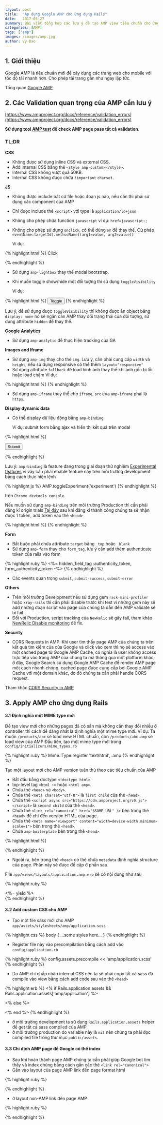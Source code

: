 ```yaml
---
layout: post
title:  "Áp dụng Google AMP cho ứng dụng Rails"
date:   2017-05-27
summary: Bài viết tổng hợp các lưu ý đẻ tạo AMP view tiêu chuẩn cho ứng dụng Rails
categories: [AMP]
tags: ["amp"]
images: /images/amp.jpg
author: Vy Dao
---
```


## 1. Giới thiệu
Google AMP là tiêu chuẩn mới để xây dựng các trang web cho mobile với tốc độ tải nhanh hơn. Cho phép tải trang gần như ngay lập tức.

Tổng quan [Google AMP](https://www.ampproject.org/)

## 2. Các Validation quan trọng của AMP cần lưu ý

[https://www.ampproject.org/docs/reference/validation_errors](https://www.ampproject.org/docs/reference/validation_errors)

**Sử dụng tool [AMP test](https://search.google.com/search-console/amp) để check AMP page pass tất cả validation.**

### TL;DR

**CSS**

- Không đưọc sử dụng inline CSS và external CSS.
- Add internal CSS bằng thẻ `<style amp-custom></style>`.
- Internal CSS không vượt quá 50KB.
- Internal CSS không đưọc chứa `!important` `charset`.

**JS**

- Không được include bất cứ file hoặc đoạn js nào, nếu cần thì phải sử dụng các component của AMP
- Chỉ đưọc include thẻ `<script>` với type là `application/ld+json`
- Không cho phép chứa function `javascript` ví dụ: `href=javascript:;`
- Không cho phép sử dụng `onclick`, có thể dùng `on` để thay thế. Cú pháp `eventName:targetId[.methodName[(arg1=value, arg2=value)]`

  Ví dụ:

{% highlight html %}
<a on="tap:targetForm.hide">Click</a>
<form id="targetForm" on="submit.modal-id.show"></form>
{% endhighlight %}

- Sử dụng `amp-lightbox` thay thế modal bootstrap.
- Khi muốn toggle show/hide một đối tượng thì sử dụng `toggleVisibility`

  Ví dụ:

{% highlight html %}
<button on="tap:targetForm.toggleVisibility">Toggle</button>
{% endhighlight %}

  Lưu ý, để sử dụng đưọc `toggleVisibility` thì không được ẩn object bằng `display: none` nó sẽ ngăn cản AMP thay đổi trạng thái của đối tượng, sử dụng attribute `hidden` để thay thế.

**Google Analytics**
- Sử dụng `amp-analytic` để thực hiện tracking của GA

**Images and Iframe**
- Sử dụng `amp-img` thay cho thẻ `img`. Lưu ý, cần phải cung cấp `width` và `height`, nếu sử dụng responsive có thể thêm `layout="responsive"`
- Sử dụng attribute `fallback` để load hình ảnh thay thế khi ảnh gốc bị lỗi hoặc load chậm
  Ví dụ:

{% highlight html %}
<amp-img alt="Mountains"
width="550"
height="368"
src="images/mountains.webp">
<amp-img alt="Mountains"
  fallback
  width="550"
  height="368"
  src="images/mountains.jpg"></amp-img>
</amp-img>
{% endhighlight %}

- Sử dụng `amp-iframe` thay thế cho `iframe`, `src` của `amp-iframe` phải là `https`.

**Display dynamic data**
- Có thể display dữ liệu động bằng `amp-binding`

  Ví dụ: submit form bằng ajax và hiển thị kết quả trên modal

{% highlight html %}
<form on="submit-success:targetLightbox, AMP.setState({ formResponse: event.response })">
  <button type="submit">Submit</button>
</form>

<amp-lightbox id="targetLightbox" layout="nodisplay">
  <div class="lightbox">
    <amp-img src="my-full-image.jpg" width=300 height=800 on="tap:my-lightbox.close">
    <p [text]="formResponse.mesage"></p>
    <p [text]="formResponse.status"></p>
  </div>
</amp-lightbox>
{% endhighlight %}

  Lưu ý: `amp-binding` là feature đang trong giai đoạn thử nghiệm [Experimental features](https://ư.ampproject.org/dóc/refernce/experimental) vì vậy cần phải enable feature này trên môi trường development bằng cách thực hiện lệnh

{% highlight js %}
      AMP.toggleExperiment('experiment')
{% endhighlight %}

  trên `Chrome devtools console`.

  Nếu muốn sử dụng `amp-binding` trên môi trường Production thì cần phải đăng kí origin trials [Tại đây](https://dóc.google.com/a/google.com/forms/d/e/1FAIpQLSfGCAjUU4pDu84Sclw6wjGVDiFJhVr61pYTMehIt6ẽ4ửm1Q/viewform) sau khi đăng kí thành công chúng ta sẽ nhận đưọc 1 token, add token vào thẻ `<head>`

{% highlight html %}
<meta name="amp-experiment-token" content="HfmyLgNLmblRg3Alqy164Vywr">
{% endhighlight %}

**Form**
- Bắt buộc phải chứa attribute `target` bằng `_top` hoặc `_blank`
- Sử dụng `amp-form` thay cho `form_tag`, lưu ý cần add thêm authenticate token của rails vào form

{% highlight ruby %}
<%= hidden_field_tag :authenticity_token, form_authenticity_token -%>
{% endhighlight %}

- Các events quan trọng `submit`, `submit-success`, `submit-error`

**Others**
- Trên môi trường Development nếu sử dụng gem `rack-mini-profiler` hoặc `xray-rails` thì cần phải disable trước khi test vì những gem này sẽ add những đoạn script vào page của chúng ta dẫn đến AMP validate sẽ bị fail.
- Đối với Production, script tracking của `NewRelic` sẽ gây fail, tham khảo [NewRelic Disable monitoring](https://docs.newrelic.com/docs/browser/new-relic-browser/installation-configuration/disable-browser-monitoring-specific-pages) để fix.

**Security**
- CORS Requests in AMP: Khi user tìm thấy page AMP của chúng ta trên kết quả tìm kiếm của của Google và click vào xem thì họ sẽ access vào một cached page từ Google AMP Cache, có nghĩa là user không access trực tiếp vào trang AMP của chúng ta mà thông qua một platform khác, ở đây, Google Search sử dụng Google AMP Cache để render AMP page một cách nhanh chóng, cached page đưọc cung cấp bởi Google AMP Cache với một domain khác, do đó chúng ta cần phải handle CORS request.

Tham khảo [CORS Security in AMP](https://github.com/ampproject/amphtml/blob/master/spec/amp-cors-requests.md)

## 3. Apply AMP cho ứng dụng Rails

#### 3.1 Định nghĩa một MIME type mới

Để tạo view mới cho những pages đã có sẵn mà không cần thay đổi nhiều ở controller thì cách dễ dàng nhất là định nghĩa một mime type mới.
Ví dụ: Ta muốn `/products/abc` sẽ load view HTML chuẩn, còn `/products/abc.amp` sẽ load view của AMP
Đầu tiên, tạo một mime type mới trong `config/initializers/mime_types.rb`

{% highlight ruby %}
Mime::Type.register 'text/html', :amp
{% endhighlight %}

Tạo một layout mới cho AMP version tuân thủ theo các tiêu chuẩn của AMP

- Bắt đầu bằng doctype `<!doctype html>`.
- top-level tag `<html ⚡>` hoặc `<html amp>`.
- Chứa thẻ `<head>` và `<body>`.
- Chứa thẻ `<meta charset="utf-8">` là `first child` của thẻ `<head>`.
- Chứa thẻ `<script async src="https://cdn.ampproject.org/v0.js"></script>` là `second child` của thẻ `<head>`.
- Chứa thẻ `<link rel="canonical" href="$SOME_URL" />` bên trong thẻ `<head>` để chỉ đển version HTML của page.
- Chứa thẻ `<meta name="viewport" content="width=device-width,minimum-scale=1">` bên trong thẻ `<head>`.
- Chứa `amp-boilerplate` bên trong thẻ `<head>`

{% highlight html %}
<style amp-boilerplate>body{-webkit-animation:-amp-start 8s steps(1,end) 0s 1 normal both;-moz-animation:-amp-start 8s steps(1,end) 0s 1 normal both;-ms-animation:-amp-start 8s steps(1,end) 0s 1 normal both;animation:-amp-start 8s steps(1,end) 0s 1 normal both}@-webkit-keyframes -amp-start{from{visibility:hidden}to{visibility:visible}}@-moz-keyframes -amp-start{from{visibility:hidden}to{visibility:visible}}@-ms-keyframes -amp-start{from{visibility:hidden}to{visibility:visible}}@-o-keyframes -amp-start{from{visibility:hidden}to{visibility:visible}}@keyframes -amp-start{from{visibility:hidden}to{visibility:visible}}</style><noscript><style amp-boilerplate>body{-webkit-animation:none;-moz-animation:none;-ms-animation:none;animation:none}</style></noscript>
{% endhighlight %}

- Ngoài ra, bên trong thẻ `<head>` có thẻ chứa `metadata` định nghĩa structure của page. Phần này sẽ đưọc đề cập ở phần sau.

File `app/views/layouts/application.amp.erb` sẽ có nội dung như sau

{% highlight ruby %}
  <!doctype html>
  <html ⚡>
    <head>
      <meta charset="utf-8">
      <script async src="https://cdn.ampproject.org/v0.js"></script>
      <link rel="canonical" href="<%= url_for(format: :html, only_path: false) %>" >
      <meta name="viewport" content="width=device-width,minimum-scale=1,initial-scale=1">
      <style amp-boilerplate>body{-webkit-animation:-amp-start 8s steps(1,end) 0s 1 normal both;-moz-animation:-amp-start 8s steps(1,end) 0s 1 normal both;-ms-animation:-amp-start 8s steps(1,end) 0s 1 normal both;animation:-amp-start 8s steps(1,end) 0s 1 normal both}@-webkit-keyframes -amp-start{from{visibility:hidden}to{visibility:visible}}@-moz-keyframes -amp-start{from{visibility:hidden}to{visibility:visible}}@-ms-keyframes -amp-start{from{visibility:hidden}to{visibility:visible}}@-o-keyframes -amp-start{from{visibility:hidden}to{visibility:visible}}@keyframes -amp-start{from{visibility:hidden}to{visibility:visible}}</style><noscript><style amp-boilerplate>body{-webkit-animation:none;-moz-animation:none;-ms-animation:none;animation:none}</style></noscript>
    </head>
    <body>
      <div class="amp">
        <%= yield %>
      </div>
    </body>
  </html>
{% endhighlight %}

#### 3.2 Add custom CSS cho AMP

- Tạo một file sass mới cho AMP `app/assets/stylesheets/amp/application.scss`

{% highlight css %}
  body {
    ...some styles here...
  }
{% endhighlight %}

- Register file này vào precompilation bằng cách add vào `config/application.rb`

{% highlight ruby %}
  config.assets.precompile << 'amp/application.scss'
{% endhighlight %}

- Do AMP chỉ chấp nhận internal CSS nên ta sẽ phải copy tất cả sass đã compile vào view bằng cách add code sau vào thẻ `<head>`

{% highlight erb %}
<% if Rails.application.assets && Rails.application.assets['amp/application'] %>
  <style amp-custom><%= Rails.application.assets['amp/application'].to_s.html_safe %></style>
<% else %>
  <style amp-custom><%= File.read "#{Rails.root}/public#{stylesheet_path('amp/application', host: nil)}" %></style>
<% end %>
{% endhighlight %}

- ở môi trường development ta sử dụng `Rails.application.assets` helper để get tất cả sass compiled của AMP.
- ở môi trường production do variable này là `nil` nên chúng ta phải đọc compiled file trong thư mục `public/assets`.

#### 3.3 Chỉ định AMP page để Google có thể index
- Sau khi hoàn thành page AMP chúng ta cần phải giúp Google bot tìm thấy và index chúng bằng cách gắn các thẻ `<link rel="canonical">`
- Gắn vào layout của page AMP link đến page format html

{% highlight ruby %}
  <link rel="canonical" href="<%= url_for(format: :html, only_path: false) %>" >
{% endhighlight %}

- ở layout non-AMP link đến page AMP

{% highlight ruby %}
  <link rel="amphtml" href="<%= url_for(format: :amp, only_path: false) %>" >
{% endhighlight %}
